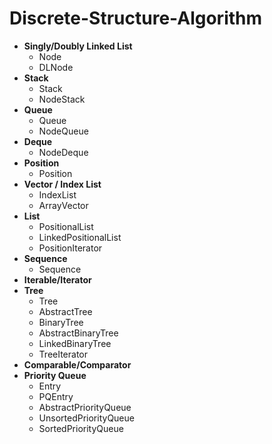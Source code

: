 # Discrete-Structure-Algorithm
- **Singly/Doubly Linked List**
    - Node
    - DLNode
- **Stack**
  - Stack
  - NodeStack
- **Queue**
  - Queue
  - NodeQueue
- **Deque**
  - NodeDeque
- **Position**
  - Position
- **Vector / Index List**
  - IndexList
  - ArrayVector
- **List**
  - PositionalList
  - LinkedPositionalList
  - PositionIterator
- **Sequence**
  - Sequence
- **Iterable/Iterator**
- **Tree**
  - Tree
  - AbstractTree
  - BinaryTree
  - AbstractBinaryTree
  - LinkedBinaryTree
  - TreeIterator
- **Comparable/Comparator**
- **Priority Queue**
  - Entry
  - PQEntry
  - AbstractPriorityQueue
  - UnsortedPriorityQueue
  - SortedPriorityQueue
